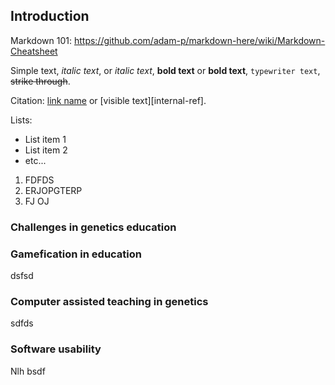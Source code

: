 Introduction
------------

Markdown 101: <https://github.com/adam-p/markdown-here/wiki/Markdown-Cheatsheet>

Simple text, *italic text*, or _italic text_, **bold text** or __bold text__, `typewriter text`, ~~strike through~~. 

Citation: [link name](http://link) or [visible text][internal-ref].

Lists:

* List item 1
* List item 2
* etc...


1. FDFDS
2. ERJOPGTERP
3. FJ OJ 


### Challenges in genetics education


### Gamefication in education

dsfsd

### Computer assisted teaching in genetics

sdfds


### Software usability

Nlh bsdf
